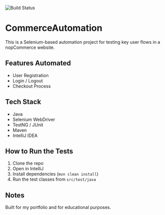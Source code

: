 ![Build Status](https://github.com/<YourUsername>/<RepoName>/actions/workflows/maven.yml/badge.svg)

# CommerceAutomation

This is a Selenium-based automation project for testing key user flows in a nopCommerce website.

## Features Automated

-  User Registration
-  Login / Logout
-  Checkout Process

## Tech Stack

- Java
- Selenium WebDriver
- TestNG / JUnit
- Maven
- IntelliJ IDEA

## How to Run the Tests

1. Clone the repo
2. Open in IntelliJ
3. Install dependencies (`mvn clean install`)
4. Run the test classes from `src/test/java`

## Notes

Built for my portfolio and for educational purposes.

